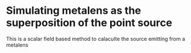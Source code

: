 # Simulating metalens as the superposition of the point source
This is a scalar field based method to calaculte the source emitting from a metalens
## 




